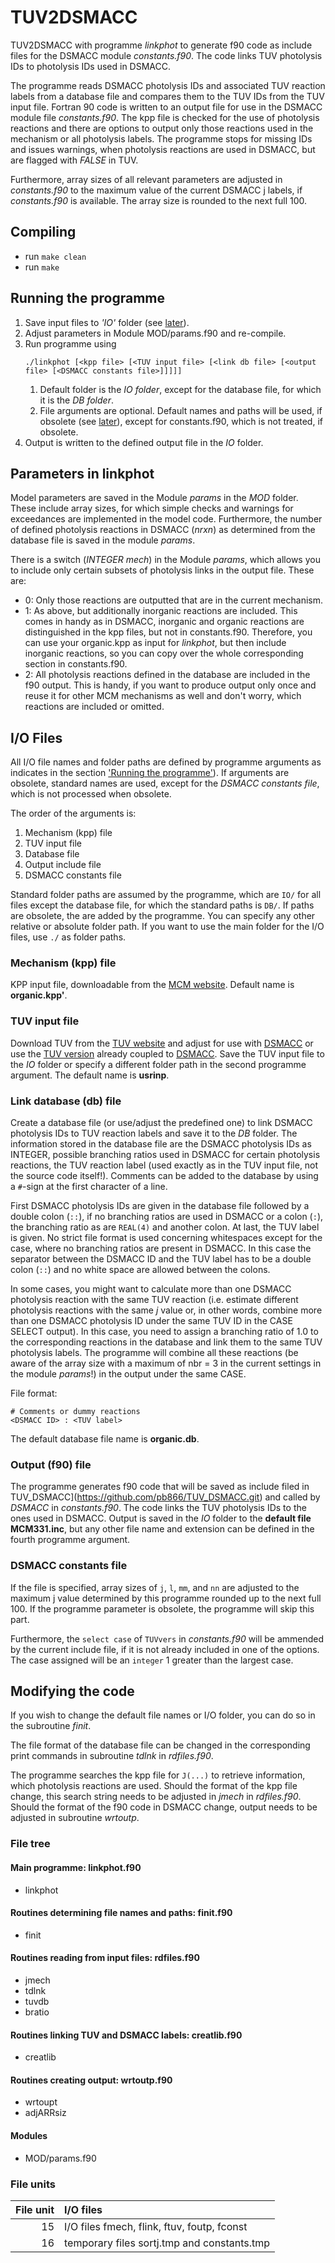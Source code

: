 # TUV2DSMACC

TUV2DSMACC with programme _linkphot_ to generate f90 code as include
files for the DSMACC module _constants.f90_. The code links TUV photolysis
IDs to photolysis IDs used in DSMACC.

The programme reads DSMACC photolysis IDs and associated TUV reaction
labels from a database file and compares them to the TUV IDs from the TUV
input file. Fortran 90 code is written to an output file for use in the
DSMACC module file _constants.f90_. The kpp file is checked for the use
of photolysis reactions and there are options to output only those
reactions used in the mechanism or all photolysis labels. The programme
stops for missing IDs and issues warnings, when photolysis reactions are
used in DSMACC, but are flagged with _FALSE_ in TUV.

Furthermore, array sizes of all relevant parameters are adjusted in
_constants.f90_ to the maximum value of the current DSMACC j labels,
if _constants.f90_ is available. The array size is rounded to the next
full 100.

## Compiling

- run `make clean`
- run `make`

## Running the programme

1. Save input files to _'IO'_ folder (see [later](#io-files)).
2. Adjust parameters in Module MOD/params.f90 and re-compile.
3. Run programme using
   ```
   ./linkphot [<kpp file> [<TUV input file> [<link db file> [<output file> [<DSMACC constants file>]]]]]
   ```
    1. Default folder is the _IO folder_, except for the database file,
       for which it is the _DB folder_.
    2. File arguments are optional. Default names and paths will be used,
       if obsolete (see [later](#io-files)), except for constants.f90,
       which is not treated, if obsolete.
4. Output is written to the defined output file in the _IO_ folder.


## Parameters in linkphot

Model parameters are saved in the Module _params_ in the _MOD_ folder.
These include array sizes, for which simple checks and warnings for
exceedances are implemented in the model code. Furthermore, the number  
of defined photolysis reactions in DSMACC (_nrxn_) as determined from the
database file is saved in the module _params_.

There is a switch (_INTEGER mech_) in the Module _params_, which allows
you to include only certain subsets of photolysis links in the output
file. These are:

- 0: Only those reactions are outputted that are in the current mechanism.
- 1: As above, but additionally inorganic reactions are included. This
     comes in handy as in DSMACC, inorganic and organic reactions are
     distinguished in the kpp files, but not in constants.f90. Therefore,
     you can use your organic.kpp as input for _linkphot_, but then include
     inorganic reactions, so you can copy over the whole corresponding
     section in constants.f90.
- 2: All photolysis reactions defined in the database are included in the
     f90 output. This is handy, if you want to produce output only once
     and reuse it for other MCM mechanisms as well and don't worry, which
     reactions are included or omitted.


## I/O Files

All I/O file names and folder paths are defined by programme arguments as
indicates in the section ['Running the programme'](#running-the-programme)).
If arguments are obsolete, standard names are used, except for the _DSMACC
constants file_, which is not processed when obsolete.

The order of the arguments is:
1. Mechanism (kpp) file
2. TUV input file
3. Database file
4. Output include file
5. DSMACC constants file

Standard folder paths are assumed by the programme, which are `IO/` for
all files except the database file, for which the standard paths is `DB/`.
If paths are obsolete, the are added by the programme. You can specify any
other relative or absolute folder path. If you want to use the main folder
for the I/O files, use `./` as folder paths.


### Mechanism (kpp) file

KPP input file, downloadable from the [MCM website](http://mcm.leeds.ac.uk/MCM/).
Default name is __organic.kpp'__.


### TUV input file

Download TUV from the [TUV website](https://www2.acom.ucar.edu/modeling/tropospheric-ultraviolet-and-visible-tuv-radiation-model) and adjust for use with [DSMACC](https://github.com/wolfiex/DSMACC-testing)
or use the [TUV version](https://github.com/pb866/TUV_DSMACC.git) already
coupled to [DSMACC](https://github.com/wolfiex/DSMACC-testing).
Save the TUV input file to the _IO_ folder or specify a different folder
path in the second programme argument. The default name is __usrinp__.


### Link database (db) file

Create a database file (or use/adjust the predefined one) to link DSMACC
photolysis IDs to TUV reaction labels and save it to the _DB_ folder.
The information stored in the database file are the DSMACC photolysis IDs
as INTEGER, possible branching ratios used in DSMACC for certain photolysis
reactions, the TUV reaction label (used exactly as in the TUV input file,
not the source code itself!). Comments can be added to the database by
using a `#`-sign at the first character of a line.

First DSMACC photolysis IDs are given in the database file followed by a
double colon (`::`), if no branching ratios are used in DSMACC or a colon
(`:`), the branching ratio as are `REAL(4)` and another colon. At last,
the TUV label is given. No strict file format is used concerning whitespaces
except for the case, where no branching ratios are present in DSMACC. In
this case the separator between the DSMACC ID and the TUV label has to be
a double colon (`::`) and no white space are allowed between the colons.

In some cases, you might want to calculate more than one DSMACC photolysis
reaction with the same TUV reaction (i.e. estimate different photolysis
reactions with the same _j_ value or, in other words, combine more than
one DSMACC photolysis ID under the same TUV ID in the CASE SELECT output).
In this case, you need to assign a branching ratio of 1.0 to the corresponding
reactions in the database and link them to the same TUV photolysis labels.
The programme will combine all these reactions (be aware of the array size
with a maximum of nbr = 3 in the current settings in the module _params_!)
in the output under the same CASE.

File format:
```
# Comments or dummy reactions
<DSMACC ID> : <TUV label>
```
The default database file name is __organic.db__.


### Output (f90) file

The programme generates f90 code that will be saved as include filed in
TUV_DSMACC](https://github.com/pb866/TUV_DSMACC.git) and called by
_DSMACC_ in _constants.f90_. The code links the TUV photolysis IDs to the
ones used in DSMACC. Output is saved in the _IO_ folder to the
__default file MCM331.inc__, but any other file name and extension can be
defined in the fourth programme argument.


### DSMACC constants file

If the file is specified, array sizes of `j`, `l`, `mm`, and `nn` are
adjusted to the maximum j value determined by this programme rounded up
to the next full 100. If the programme parameter is obsolete, the
programme will skip this part.

Furthermore, the `select case` of `TUVvers` in _constants.f90_ will be
ammended by the current include file, if it is not already included in
one of the options. The case assigned will be an `integer` 1 greater than
the largest case.


## Modifying the code

If you wish to change the default file names or I/O folder, you can do
so in the subroutine _finit_.

The file format of the database file can be changed in the corresponding
print commands in subroutine _tdlnk_ in _rdfiles.f90_.

The programme searches the kpp file for `J(...)` to retrieve information,
which photolysis reactions are used. Should the format of the kpp file
change, this search string needs to be adjusted in _jmech_ in _rdfiles.f90_.
Should the format of the f90 code in DSMACC change, output needs to be
adjusted in subroutine _wrtoutp_.


### File tree

#### Main programme: linkphot.f90

- linkphot


#### Routines determining file names and paths: finit.f90

- finit


#### Routines reading from input files: rdfiles.f90

- jmech
- tdlnk
- tuvdb
- bratio

#### Routines linking TUV and DSMACC labels: creatlib.f90

- creatlib


#### Routines creating output: wrtoutp.f90

- wrtoupt
- adjARRsiz

#### Modules

- MOD/params.f90


### File units

File unit | I/O files
---------:|:---------
       15 | I/O files fmech, flink, ftuv, foutp, fconst
       16 | temporary files sortj.tmp and constants.tmp
